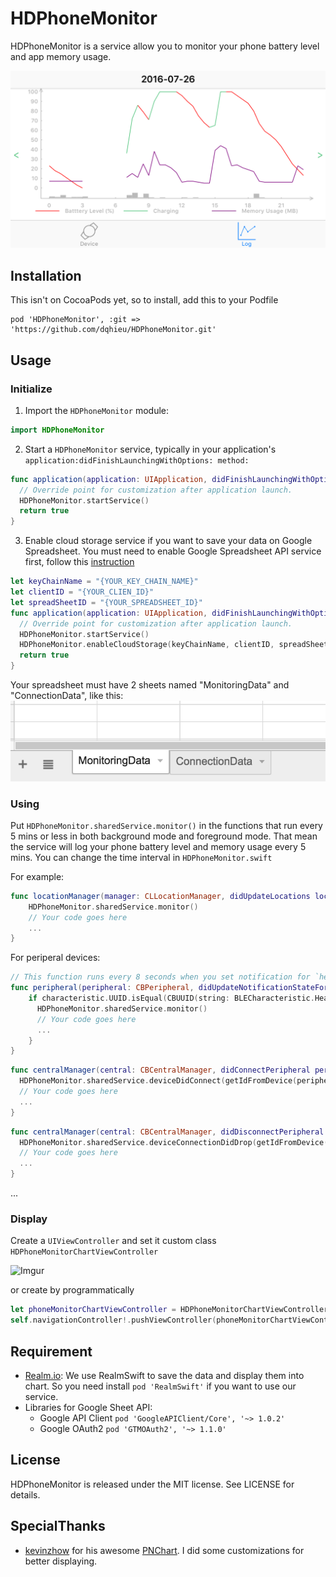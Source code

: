 # HDPhoneMonitor

HDPhoneMonitor is a service allow you to monitor your phone battery level and app memory usage.

![preview](preview.PNG)

## Installation
This isn't on CocoaPods yet, so to install, add this to your Podfile
```
pod 'HDPhoneMonitor', :git => 'https://github.com/dqhieu/HDPhoneMonitor.git'
```

## Usage
### Initialize
1. Import the `HDPhoneMonitor` module:
  ```swift
  import HDPhoneMonitor
  ```

2. Start a `HDPhoneMonitor` service, typically in your application's `application:didFinishLaunchingWithOptions: method:`
  ```swift
  func application(application: UIApplication, didFinishLaunchingWithOptions launchOptions: [NSObject: AnyObject]?) -> Bool {
    // Override point for customization after application launch.
    HDPhoneMonitor.startService()
    return true
  }
  ```
3. Enable cloud storage service if you want to save your data on Google Spreadsheet. You must need to enable Google Spreadsheet API service first, follow this [instruction](https://developers.google.com/sheets/quickstart/ios?ver=swift)

  ```swift
  let keyChainName = "{YOUR_KEY_CHAIN_NAME}"
  let clientID = "{YOUR_CLIEN_ID}"
  let spreadSheetID = "{YOUR_SPREADSHEET_ID}"
  func application(application: UIApplication, didFinishLaunchingWithOptions launchOptions: [NSObject: AnyObject]?) -> Bool {
    // Override point for customization after application launch.
    HDPhoneMonitor.startService()
    HDPhoneMonitor.enableCloudStorage(keyChainName, clientID, spreadSheetID)
    return true
  }
  ```

  Your spreadsheet must have 2 sheets named "MonitoringData" and "ConnectionData", like this:
  ![sheets](sheets.png)

### Using
Put `HDPhoneMonitor.sharedService.monitor()` in the functions that run every 5 mins or less in both background mode and foreground mode. That mean the service will log your phone battery level and memory usage every 5 mins. You can change the time interval in `HDPhoneMonitor.swift`

  For example:

  ```swift
  func locationManager(manager: CLLocationManager, didUpdateLocations locations: [CLLocation]) {
      HDPhoneMonitor.sharedService.monitor()
      // Your code goes here
      ...
  }
  ```
  For periperal devices:
  ```swift
  // This function runs every 8 seconds when you set notification for `heartBeatCommandReceiverCharacteristic` and send it a command
  func peripheral(peripheral: CBPeripheral, didUpdateNotificationStateForCharacteristic characteristic: CBCharacteristic, error: NSError?) {
      if characteristic.UUID.isEqual(CBUUID(string: BLECharacteristic.HeartBeatSender.rawValue)) {
        HDPhoneMonitor.sharedService.monitor()
        // Your code goes here
        ...
      }
  }
  ```
  ```swift
  func centralManager(central: CBCentralManager, didConnectPeripheral peripheral: CBPeripheral) {
    HDPhoneMonitor.sharedService.deviceDidConnect(getIdFromDevice(peripheral))
    // Your code goes here
    ...
  }
  ```
  ```swift
  func centralManager(central: CBCentralManager, didDisconnectPeripheral peripheral: CBPeripheral, error: NSError?) {
    HDPhoneMonitor.sharedService.deviceConnectionDidDrop(getIdFromDevice(peripheral))
    // Your code goes here
    ...
  }
  ```
  ...

### Display

Create a `UIViewController` and set it custom class `HDPhoneMonitorChartViewController`

![Imgur](http://i.imgur.com/OkAHv6e.png)

or create by programmatically
```swift
let phoneMonitorChartViewController = HDPhoneMonitorChartViewController()
self.navigationController!.pushViewController(phoneMonitorChartViewController, animated: true)
```

## Requirement

  - [Realm.io](https://realm.io/): We use RealmSwift to save the data and display them into chart. So you need install `pod 'RealmSwift'` if you want to use our service.
  - Libraries for Google Sheet API:
    - Google API Client `pod 'GoogleAPIClient/Core', '~> 1.0.2'`
    - Google OAuth2 `pod 'GTMOAuth2', '~> 1.1.0'`

## License
HDPhoneMonitor is released under the MIT license. See LICENSE for details.

## SpecialThanks

- [kevinzhow](https://github.com/kevinzhow) for his awesome [PNChart](https://github.com/kevinzhow/PNChart). I did some customizations for better displaying.
